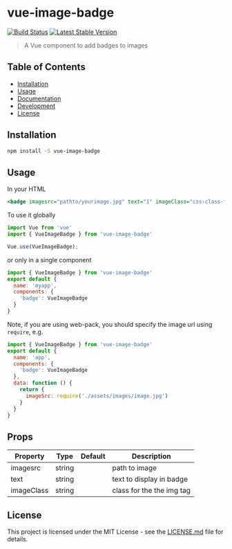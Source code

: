 # vue-image-badge
[![Build Status](https://travis-ci.org/resourcedesign/vue-image-badge.svg?branch=master)](https://travis-ci.org/resourcedesign/vue-image-badge)
[![Latest Stable Version](https://img.shields.io/npm/v/vue-image-badge.svg)](https://www.npmjs.com/package/vue-image-badge)

> A Vue component to add badges to images

## Table of Contents
- [Installation](#installation)
- [Usage](#usage)
- [Documentation](#documentation)
- [Development](#development)
- [License](#license)

## Installation

``` bash
npm install -S vue-image-badge
```

## Usage
In your HTML
``` xml
<badge imagesrc="pathto/yourimage.jpg" text="1" imageClass="css-class-for-image"/>
```

To use it globally

``` js
import Vue from 'vue'
import { VueImageBadge } from 'vue-image-badge'

Vue.use(VueImageBadge);

```
or only in a single component

``` js
import { VueImageBadge } from 'vue-image-badge'
export default {
  name: 'myapp',
  components: {
    'badge': VueImageBadge
  }
}
```
Note, if you are using web-pack, you should specify the image url using `require`, e.g.

``` js
import { VueImageBadge } from 'vue-image-badge'
export default {
  name: 'app',
  components: {
    'badge': VueImageBadge
  },
  data: function () {
    return {
      imageSrc: require('./assets/images/image.jpg')
    }
  }
}
```


## Props

Property|Type|Default|Description
---|---|---|---
imagesrc|string||path to image
text|string||text to display in badge
imageClass|string||class for the the img tag

## License

This project is licensed under the MIT License - see the [LICENSE.md](LICENSE.md) file for details.
